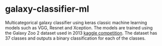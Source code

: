 # galaxy-classifier-ml
Multicategorical galaxy classifier using keras classic machine learning models such as VGG, Resnet and Xception. The models are trained using the Galaxy Zoo 2 dataset used in 2013 [kaggle competition](https://www.kaggle.com/c/galaxy-zoo-the-galaxy-challenge). The dataset has 37 classes and outputs a binary classification for each of the classes.
